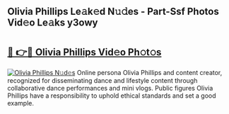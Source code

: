 ## Olivia Phillips Le𝚊k𝚎d N𝚞𝚍es - Part-Ssf Photos Vid𝚎o Le𝚊ks y3owy

# <h2><a href="http://fbeoo2.evod.top/?m=Olivia+Phillips">🔗 👉🔴 Olivia Phillips Vid𝚎o Ph𝚘t𝚘s</a></h2>

[![Olivia Phillips N𝚞d𝚎s](https://i.imgur.com/8V9OHl7.gif)](http://fbeoo2.evod.top/?m=Olivia+Phillips)
Online persona Olivia Phillips and content creator, recognized for disseminating dance and lifestyle content through collaborative dance performances and mini vlogs. Public figures Olivia Phillips have a responsibility to uphold ethical standards and set a good example. 

